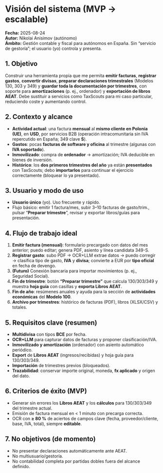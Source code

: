 # Visión del sistema (MVP → escalable)
**Fecha:** 2025-08-24  
**Autor:** Nikolai Anisimov (autónomo)  
**Ámbito:** Gestión contable y fiscal para autónomos en España. Sin “servicio de gestoría”; el usuario (yo) controla y presenta.

## 1. Objetivo
Construir una herramienta propia que me permita **emitir facturas**, **registrar gastos**, **convertir divisas**, **preparar declaraciones trimestrales** (Modelos 130, 303 y 349) y **guardar toda la documentación por trimestres**, con soporte para **amortizaciones** (p. ej., ordenador) y **exportación de libros AEAT**. Debe sustituir a servicios como TaxScouts para mi caso particular, reduciendo coste y aumentando control.

## 2. Contexto y alcance
- **Actividad actual**: una factura **mensual** al **mismo cliente en Polonia (UE)**, en **USD**, por servicios B2B (operación intracomunitaria sin IVA repercutido en España; 349 clave **S**).  
- **Gastos**: pocas **facturas de software y oficina** al trimestre (algunas con **IVA soportado**).  
- **Inmovilizado**: compra de **ordenador** → amortización; IVA deducible en bienes de inversión.  
- **Histórico**: los **dos primeros trimestres del año** ya están **presentados** con TaxScouts; debo **importarlos** para continuar el ejercicio correctamente (bloquear lo ya presentado).

## 3. Usuario y modo de uso
- **Usuario único** (yo). Uso frecuente y rápido.  
- Flujo básico: emitir 1 factura/mes, subir 3–10 facturas de gasto/trim., pulsar “**Preparar trimestre**”, revisar y exportar libros/guías para presentación.

## 4. Flujo de trabajo ideal
1) **Emitir factura (mensual)**: formulario precargado con datos del mes anterior; puedo editar; genera PDF, asiento y línea candidata 349-S.  
2) **Registrar gasto**: subo PDF → OCR+LLM extrae datos → puedo corregir → clasifica tipo de gasto, **IVA** y **divisa**; convierte a EUR por **tipo oficial** en fecha de devengo.  
3) **(Futuro)** Conexión bancaria para importar movimientos (p. ej., Seguridad Social).  
4) **Fin de trimestre**: botón **“Preparar trimestre”** que calcula 130/303/349 y muestra **hoja guía** con casillas y **exporta Libros AEAT**.  
5) **Fin de año**: resúmenes anuales y ayuda para la sección de **actividades económicas** del **Modelo 100**.  
6) **Archivo por trimestres**: histórico de facturas (PDF), libros (XLSX/CSV) y totales.

## 5. Requisitos clave (resumen)
- **Multidivisa** con tipos **BCE** por fecha.  
- **OCR+LLM** para capturar datos de facturas y proponer clasificación/IVA.  
- **Inmovilizado y amortización** (ordenador) con asiento automático periódico.  
- **Export** de **Libros AEAT** (ingresos/recibidas) y hoja guía para 130/303/349.  
- **Importación** de trimestres previos (bloqueados).  
- **Trazabilidad**: conservar importe original, moneda, **fx aplicado** y origen del dato.

## 6. Criterios de éxito (MVP)
- Generar sin errores los **Libros AEAT** y los **cálculos** para 130/303/349 del trimestre actual.  
- Emisión de factura mensual en < 1 minuto con precarga correcta.  
- OCR con **≥ 80 %** de aciertos de campos clave (fecha, proveedor/cliente, base, IVA, total), siempre **editable**.

## 7. No objetivos (de momento)
- No presentar declaraciones automáticamente ante AEAT.  
- No multiusuario/gestoría.  
- No contabilidad completa por partidas dobles fuera del alcance definido.
